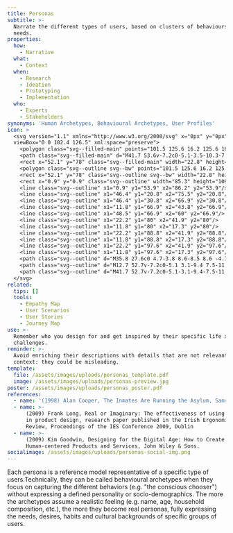 ```yaml
---
title: Personas
subtitle: >-
  Narrate the different types of users, based on clusters of behaviours and
  needs.
properties:
  how:
    - Narrative
  what:
    - Context
  when:
    - Research
    - Ideation
    - Prototyping
    - Implementation
  who:
    - Experts
    - Stakeholders
synonyms: 'Human Archetypes, Behavioural Archetypes, User Profiles'
icon: >
  <svg version="1.1" xmlns="http://www.w3.org/2000/svg" x="0px" y="0px"
  viewBox="0 0 102.4 126.5" xml:space="preserve">
    <polygon class="svg--filled-main" points="101.5 125.6 16.2 125.6 16.2 110.3 86.2 110.3 86.2 16.2 101.5 16.2 "/>
    <path class="svg--filled-main" d="M41.7 53.6v-7.2c0-5.1-3.5-10.3-7.8-12.2 0 0-3.4 2.3-6.6 2.3 -3.3 0-6.5-2.6-6.5-2.6 -4.4 1.9-8 7.3-8 12.4v7.2"/>
    <rect x="52.1" y="78" class="svg--filled-main" width="22.8" height="21.6"/>
    <polygon class="svg--outline svg--bw" points="101.5 125.6 16.2 125.6 16.2 110.3 86.2 110.3 86.2 16.2 101.5 16.2 "/>
    <rect x="52.1" y="78" class="svg--outline svg--bw" width="22.8" height="21.6"/>
    <rect x="0.9" y="0.9" class="svg--outline" width="85.3" height="109.4"/>
    <line class="svg--outline" x1="0.9" y1="53.9" x2="86.2" y2="53.9"/>
    <line class="svg--outline" x1="46.4" y1="20.8" x2="75.5" y2="20.8"/>
    <line class="svg--outline" x1="46.4" y1="30.8" x2="66.9" y2="30.8"/>
    <line class="svg--outline" x1="11.8" y1="66.9" x2="43.8" y2="66.9"/>
    <line class="svg--outline" x1="48.5" y1="66.9" x2="60" y2="66.9"/>
    <line class="svg--outline" x1="22.2" y1="80" x2="41.9" y2="80"/>
    <line class="svg--outline" x1="11.8" y1="80" x2="17.3" y2="80"/>
    <line class="svg--outline" x1="22.2" y1="88.8" x2="41.9" y2="88.8"/>
    <line class="svg--outline" x1="11.8" y1="88.8" x2="17.3" y2="88.8"/>
    <line class="svg--outline" x1="22.2" y1="97.6" x2="41.9" y2="97.6"/>
    <line class="svg--outline" x1="11.8" y1="97.6" x2="17.3" y2="97.6"/>
    <path class="svg--outline" d="M35.8 27.6c0 4.7-3.8 8.6-8.5 8.6 -4.7 0-8.5-3.9-8.5-8.6v-3c0-4.7 3.8-8.6 8.5-8.6 4.7 0 8.5 3.9 8.5 8.6V27.6z"/>
    <path class="svg--outline" d="M12.7 52.7v-7.2c0-5.1 3.1-9.4 7.5-11.3l1-0.4"/>
    <path class="svg--outline" d="M41.7 52.7v-7.2c0-5.1-3.1-9.4-7.5-11.3l-1-0.4"/>
  </svg>
related:
  tips: []
  tools:
    - Empathy Map
    - User Scenarios
    - User Stories
    - Journey Map
use: >-
  Remember who you design for and get inspired by their specific life and
  challenges.
reminder: >-
  Avoid enriching their descriptions with details that are not relevant in that
  context: they could be misleading.
template:
  file: /assets/images/uploads/personas_template.pdf
  image: /assets/images/uploads/personas-preview.jpg
poster: /assets/images/uploads/personas_poster.pdf
references:
  - name: '(1998) Alan Cooper, The Inmates Are Running the Asylum, Sams.'
  - name: >-
      (2009) Frank Long, Real or Imaginary: The effectiveness of using personas
      in product design, research paper published in the Irish Ergonomics
      Review, Proceedings of the IES Conference 2009, Dublin
  - name: >-
      (2009) Kim Goodwin, Designing for the Digital Age: How to Create
      Human-centered Products and Services, John Wiley & Sons.
socialimage: /assets/images/uploads/personas-social-img.png
---
```

Each persona is a reference model representative of a specific type of users.Technically, they can be called behavioural archetypes when they focus on capturing the different behaviors (e.g. "the conscious chooser") without expressing a defined personality or socio-demographics. The more the archetypes assume a realistic feeling (e.g. name, age, household composition, etc.), the more they become real personas, fully expressing the needs, desires, habits and cultural backgrounds of specific groups of users.

